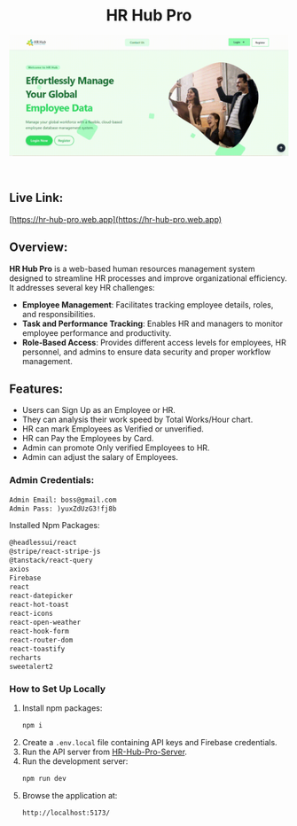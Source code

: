 
<h1 align="center">HR Hub Pro </h1>


<p align="center">
  <img src="https://github.com/younusFoysal/HR-Hub-Pro-Client/blob/main/public/hrHubPro.gif" alt="Hr Hub Pro">
</p>
<br>


## Live Link:

 [https://hr-hub-pro.web.app](https://hr-hub-pro.web.app) 

## Overview:
**HR Hub Pro** is a web-based human resources management system designed to streamline HR processes and improve organizational efficiency. It addresses several key HR challenges:

- **Employee Management**: Facilitates tracking employee details, roles, and responsibilities.
- **Task and Performance Tracking**: Enables HR and managers to monitor employee performance and productivity.
- **Role-Based Access**: Provides different access levels for employees, HR personnel, and admins to ensure data security and proper workflow management.


## Features: 
* Users can Sign Up as an Employee or HR.
* They can analysis their work speed by Total Works/Hour chart.
* HR can mark Employees as Verified or unverified.
* HR can Pay the Employees by Card.
* Admin can promote Only verified Employees to HR.
* Admin can adjust the salary of Employees.


### Admin Credentials:
```
Admin Email: boss@gmail.com
Admin Pass: )yuxZdUzG3!fj8b
```


Installed Npm Packages:
```
@headlessui/react
@stripe/react-stripe-js
@tanstack/react-query
axios
Firebase
react
react-datepicker
react-hot-toast
react-icons
react-open-weather
react-hook-form
react-router-dom
react-toastify
recharts
sweetalert2
```

### How to Set Up Locally

1. Install npm packages:
    ```sh
    npm i
    ```
2. Create a `.env.local` file containing API keys and Firebase credentials.
3. Run the API server from [HR-Hub-Pro-Server](https://github.com/younusFoysal/HR-Hub-Pro-Server).
4. Run the development server:
    ```sh
    npm run dev
    ```
5. Browse the application at:
    ```sh
    http://localhost:5173/
    ```

